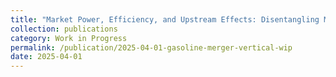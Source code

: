 ```yaml
---
title: "Market Power, Efficiency, and Upstream Effects: Disentangling Multiple Merger Effects on Retail Gasoline Price"
collection: publications
category: Work in Progress	
permalink: /publication/2025-04-01-gasoline-merger-vertical-wip
date: 2025-04-01
---
```

